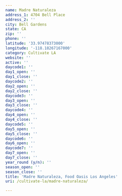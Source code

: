 ```yaml
---
name: Madre Naturaleza
address_1: 4704 Bell Place
address_2: ''
city: Bell Gardens
state: CA
zip: ''
phone: ''
latitude: '33.97478373000'
longitude: '-118.18267167000'
category: Cultivate LA
website: ''
active: ''
daycode1: ''
day1_open: ''
day1_close: ''
daycode2: ''
day2_open: ''
day2_close: ''
daycode3: ''
day3_open: ''
day3_close: ''
daycode4: ''
day4_open: ''
day4_close: ''
daycode5: ''
day5_open: ''
day5_close: ''
daycode6: ''
day6_open: ''
daycode7: ''
day7_open: ''
day7_close: ''
year_round (y/n): ''
season_open: ''
season_close: ''
title: 'Madre Naturaleza, Food Oasis Los Angeles'
uri: /cultivate-la/madre-naturaleza/

---
```

